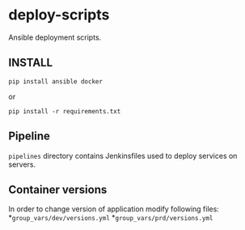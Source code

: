 # deploy-scripts

Ansible deployment scripts.

## INSTALL
```
pip install ansible docker
```
or
```
pip install -r requirements.txt
```

## Pipeline
`pipelines` directory contains Jenkinsfiles used to deploy services on servers.

## Container versions
In order to change version of application modify following files:
*`group_vars/dev/versions.yml`
*`group_vars/prd/versions.yml`
